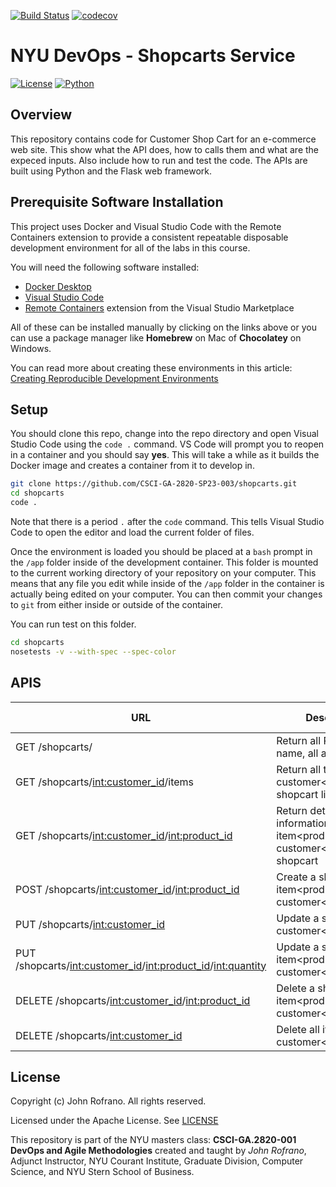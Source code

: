 [![Build Status](https://github.com/CSCI-GA-2820-SP23-003/shopcarts/actions/workflows/tdd.yml/badge.svg)](https://github.com/CSCI-GA-2820-SP23-003/shopcarts/actions)
[![codecov](https://codecov.io/gh/CSCI-GA-2820-SP23-003/shopcarts/branch/master/graph/badge.svg?token=G3CD93815L)](https://codecov.io/gh/CSCI-GA-2820-SP23-003/shopcarts)

# NYU DevOps - Shopcarts Service

[![License](https://img.shields.io/badge/License-Apache_2.0-blue.svg)](https://opensource.org/licenses/Apache-2.0)
[![Python](https://img.shields.io/badge/Language-Python-blue.svg)](https://python.org/)


## Overview

This repository contains code for Customer Shop Cart for an e-commerce web site. This show what the API does, how to calls them and what are the expeced inputs. Also include how to run and test the code. The APIs are built using Python and the Flask web framework.

## Prerequisite Software Installation
This project uses Docker and Visual Studio Code with the Remote Containers extension to provide a consistent repeatable disposable development environment for all of the labs in this course.

You will need the following software installed:

- [Docker Desktop](https://www.docker.com/products/docker-desktop)
- [Visual Studio Code](https://code.visualstudio.com)
- [Remote Containers](https://marketplace.visualstudio.com/items?itemName=ms-vscode-remote.remote-containers) extension from the Visual Studio Marketplace

All of these can be installed manually by clicking on the links above or you can use a package manager like **Homebrew** on Mac of **Chocolatey** on Windows.

You can read more about creating these environments in this article: [Creating Reproducible Development Environments](https://johnrofrano.medium.com/creating-reproducible-development-environments-fac8d6471f35)
## Setup
You should clone this repo, change into the repo directory and open Visual Studio Code using the `code .` command. VS Code will prompt you to reopen in a container and you should say **yes**. This will take a while as it builds the Docker image and creates a container from it to develop in.

```bash
git clone https://github.com/CSCI-GA-2820-SP23-003/shopcarts.git
cd shopcarts
code .
```
Note that there is a period `.` after the `code` command. This tells Visual Studio Code to open the editor and load the current folder of files.

Once the environment is loaded you should be placed at a `bash` prompt in the `/app` folder inside of the development container. This folder is mounted to the current working directory of your repository on your computer. This means that any file you edit while inside of the `/app` folder in the container is actually being edited on your computer. You can then commit your changes to `git` from either inside or outside of the container.

You can run test on this folder.
```bash
cd shopcarts
nosetests -v --with-spec --spec-color
```

## APIS

| URL | Description | Return code |
| -------- | -------- | -------- |
| GET /shopcarts/ | Return all REST API name, all available paths | 200 |
| GET /shopcarts/<int:customer_id>/items | Return all the items in customer<customer_id> shopcart lists| |
| GET /shopcarts/<int:customer_id>/<int:product_id> | Return detail information about item<product_id> in customer<customer_id> shopcart| |
| POST /shopcarts/<int:customer_id>/<int:product_id> | Create a shop cart item<product_id> for customer<customer_id> | |
| PUT /shopcarts/<int:customer_id> | Update a shop cart for customer<customer_id> | |
| PUT /shopcarts/<int:customer_id>/<int:product_id>/<int:quantity> | Update a shop cart item<product_id> for customer<customer_id> | 200, 404 |
| DELETE /shopcarts/<int:customer_id>/<int:product_id> | Delete a shop cart item<product_id> for customer<customer_id> | 200, 404 |
| DELETE /shopcarts/<int:customer_id> | Delete all items for customer<customer_id> | |


## License

Copyright (c) John Rofrano. All rights reserved.

Licensed under the Apache License. See [LICENSE](LICENSE)

This repository is part of the NYU masters class: **CSCI-GA.2820-001 DevOps and Agile Methodologies** created and taught by *John Rofrano*, Adjunct Instructor, NYU Courant Institute, Graduate Division, Computer Science, and NYU Stern School of Business.
